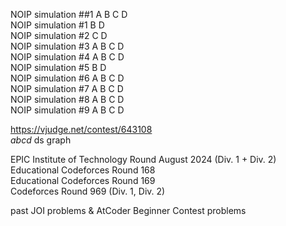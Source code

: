 NOIP simulation ##1 A B C D  
NOIP simulation #1 B D  
NOIP simulation #2 C D  
NOIP simulation #3 A B C D  
NOIP simulation #4 A B C D  
NOIP simulation #5 B D  
NOIP simulation #6 A B C D  
NOIP simulation #7 A B C D  
NOIP simulation #8 A B C D  
NOIP simulation #9 A B C D  
  
https://vjudge.net/contest/643108  
_abcd_ ds graph  
  
EPIC Institute of Technology Round August 2024 (Div. 1 + Div. 2)  
Educational Codeforces Round 168  
Educational Codeforces Round 169  
Codeforces Round 969 (Div. 1, Div. 2)  
  
past JOI problems & AtCoder Beginner Contest problems  